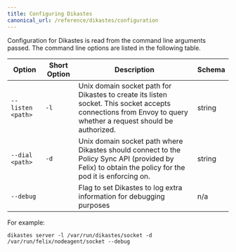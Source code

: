 ```yaml
---
title: Configuring Dikastes
canonical_url: /reference/dikastes/configuration
---
```


Configuration for Dikastes is read from the command line arguments passed. The command line options
are listed in the following table.

| Option            | Short Option | Description  | Schema |
|-------------------|--------------|--------------|--------|
| `--listen <path>` | `-l`         | Unix domain socket path for Dikastes to create its listen socket. This socket accepts connections from Envoy to query whether a request should be authorized. | string |
| `--dial <path>`   | `-d`         | Unix domain socket path where Dikastes should connect to the Policy Sync API (provided by Felix) to obtain the policy for the pod it is enforcing on. | string |
| `--debug`         |              | Flag to set Dikastes to log extra information for debugging purposes | n/a |

For example:

	dikastes server -l /var/run/dikastes/socket -d /var/run/felix/nodeagent/socket --debug
